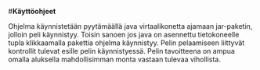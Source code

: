 #**Käyttöohjeet**

Ohjelma käynnistetään pyytämäällä java virtaalikonetta ajamaan jar-paketin, jolloin peli käynnistyy. Toisin sanoen jos java on asennettu tietokoneelle tupla klikkaamalla pakettia ohjelma käynnistyy.
Pelin pelaamiseen liittyvät kontrollit tulevat esille pelin käynnistyessä. Pelin tavoitteena on ampua omalla aluksella mahdollisimman monta vastaan tulevaa vihollista.

